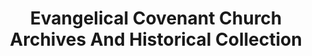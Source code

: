 ---
layout: repo
title: "Evangelical Covenant Church Archives And Historical Collection"
id: 15747
permalink: repos/15747/
---